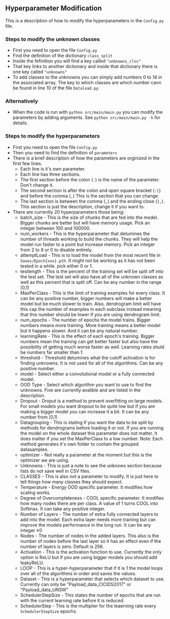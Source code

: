 ## Hyperparameter Modification
This is a description of how to modify the hyperparameters in the `Config.py` file.

### Steps to modify the unknown classes

- First you need to open the file `Config.py`
- Find the definition of the dictionary `class_split`
- Inside the fefinition you will find a key called `"unknowns_clss"`
- That key links to another dictionary and inside that dictionary there is one key called `"unknowns"`
- To add classes to the unknowns you can simply add numbers 0 to 14 in the associated array. The key to which classes are which number cann be found in line 10 of the file `Dataload.py`.

### Alternatively

- When the code is run with `python src/main/main.py` you can modify the parameters by adding arguments. See `python src/main/main.py -h` for details.

### Steps to modify the hyperparameters

- First you need to open the file `Config.py`
- Then you need to find the definition of `parameters`
- There is a brief description of how the parameters are orginized in the first few lines.
    - Each line is it's own parameter.
    - Each line has three sections.
    - The first section before the colon (`:`) is the name of the parameter. Don't change it.
    - The second section is after the colon and open square bracket (`:[`) and before the comma (`,`) This is the section that you can change.
    - The last section is between the comma (`,`) and the ending close (`],`). This section is just the description, change it if you want to.
- There are currently 20 hyperparameters those being:
    - batch_size - This is the size of chunks that are fed into the model. Bigger chunks are better but will have memory usage. Pick an integer between 100 and 100000.
    - num_workers - This is the hyperparameter that detumines the number of threads working to build the chunks. They will help the model run faster to a point but increase memory. Pick an integer from 2 to 8 or 0 to disable entirely.
    - attemptLoad - This is to load the model from the most recent file in `Saves/Epoch{xxx}.pth`. It might not be working as it has not been tested in a while. pick either 0 or 1.
    - testlength - This is the percent of the training set will be split off into the test set. The test set will also have all of the unknown classes as well as this percent that is split off. Can be any number in the range [0,1)
    - MaxPerClass - This is the limit of training examples for every class. It can be any positive number, bigger numbers will make a better model but be much slower to train. Also, dendrogram limit will have this cap the number of examples in each subclass instead meaning that this number should be lower if you are using dendrogram limit.
    - num_epochs - The number of epochs the model trains. Bigger numbers means more training. More training means a better model but it happens slower. And it can be any natural number.
    - learningRate - This is the effect of each epoch's training. Bigger numbers mean the training can get better faster but also have the possibility of getting much worse faster as well. Learning rates shuld be numbers far smaller than 1.
    - threshold - Threshold detumines what the cutoff activation is for finding unknowns. It is not used for all of the algorithms. Can be any positive number.
    - model - Select either a convolutional model or a fully connected model.
    - OOD Type - Select which algorithm you want to use to find the unknowns. Five are currently avalible and are listed in the description.
    - Dropout - Droput is a method to prevent overfitting on large models. For small models you want dropout to be quite low but if you are making a bigger model you can increase it a bit. It can be any number from [0,1)
    - Datagrouping - This is stating if you want the data to be split by methods for dendrograms before loading it or not. If you are running the model on the whole dataset this parameter does not matter. It does matter if you set the MaxPerClass to a low number. Note: Each method generates it's own folder to contain the grouped datasamples.
    - optimizer - Not really a parameter at the moment but this is the optimizer we are using.
    - Unknowns - This is just a note to see the unknows section because lists do not save well in CSV files.
    - CLASSES - This is also not a parameter to modify. It is just here to tell things how many classes they should expect.
    - Temperature - Energy OOD specific parameter. It modifies how scaling works.
    - Degree of Overcompleteness - COOL specific parameter. It modifies how many nodes there are per class. A value of 1 turns COOL into Softmax. It can take any positive integer.
    - Number of Layers - The number of extra fully connected layers to add into the model. Each extra layer needs more training but can improve the models performance in the long run. It can be any integer ≥0
    - Nodes - The number of nodes in the added layers. This also is the number of nodes before the last layer so it has an effect even if the number of layers is zero. Default is 256.
    - Activation - This is the activation function to use. Currently the only option is ReLU but if you are using bigger models you should add leakyReLU.
    - LOOP - This is a hyper-hyperparameter that if it is 1 the model loops over all of the algorithms in order and saves the values.
    - Dataset - This is a hyperparameter that selects which dataset to use. Currently can only be "Payload_data_CICIDS2017" or "Payload_data_UNSW"
    - SchedulerStepSize - This states the number of epochs that are run with the current learning rate before it is reduced.
    - SchedulerStep - This is the multiplier for the leaerning rate every `SchedulerStepSize` epochs.
